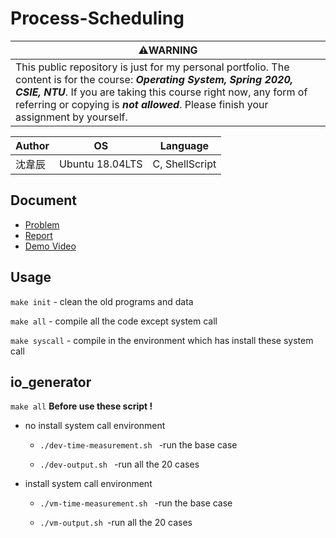 # Process-Scheduling

|⚠️WARNING|
|---|
|This public repository is just for my personal portfolio. The content is for the course: ***Operating System, Spring 2020, CSIE, NTU***. If you are taking this course right now, any form of referring or copying is ***not allowed***. Please finish your assignment by yourself.|

|Author|OS|Language|
|--|--|--|
|沈韋辰|Ubuntu 18.04LTS|C, ShellScript|

## Document
- [Problem](Project1.pdf) 
- [Report](report.pdf)
- [Demo Video](https://youtu.be/pQ2jtsm07M4)

## Usage
``` make init ``` - clean the old programs and data

``` make all ``` - compile all the code except system call

``` make syscall ``` - compile in the environment which has install these system call

## io_generator
 ```make all```  **Before use these script !**
* no install system call environment
  - ```./dev-time-measurement.sh ``` -run the base case

  - ```./dev-output.sh ``` -run all the 20 cases
* install system call environment
  - ```./vm-time-measurement.sh ``` -run the base case

  - ```./vm-output.sh ```-run all the 20 cases
